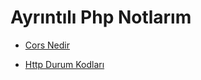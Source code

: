 # Ayrıntılı Php Notlarım

- [Cors Nedir](https://github.com/kaankaltakkiran/Linux_notlarim/blob/main/php_notlarim/notlarim/cors_nedir.md)

- [Http Durum Kodları](https://github.com/kaankaltakkiran/Linux_notlarim/blob/main/php_notlarim/notlarim/http_durum_kodlari.md)


